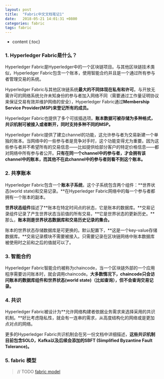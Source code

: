```yaml
---
layout: post
title:  "Fabric中文文档笔记1"
date:   2018-05-21 14:01:31 +0800
categories: fabric 
tags: fabric 
---
```


* content
{:toc}

### 1. Hyperledger Fabric是什么？
Hyperledger Fabric是Hyperledger中的一个区块链项目。与其他区块链技术类似，Hyperledger Fabric包含一个账本，使用智能合约并且是一个通过所有参与者管理交易的系统。

Hyperledger Fabric与其他区块链系统**最大的不同体现在私有和许可**。与开放无需许可的网络系统允许未知身份的参与者加入网络不同（需要通过工作量证明协议来保证交易有效并维护网络的安全），Hyperledger Fabric通过**Membership Service Provider(MSP)来登记所有的成员。**

Hyperledger Fabric也提供了多个可拔插选项。**账本数据可被存储为多种格式，共识机制可被接入或者断开，同时支持多种不同的MSP。**

Hyperledger Fabric提供了建立channel的功能，这允许参与者为交易新建一个单独的账本。当网络中的一些参与者是竞争对手时，这个功能变得尤为重要。因为这些参与者并不希望所有的交易信息——比如提供给部分客户的特定价格信息——都对网络中所有参与者公开。**只有在同一个channel中的参与者，才会拥有该channel中的账本，而其他不在此channel中的参与者则看不到这个账本。**

### 2. 共享账本
Hyperledger Fabric包含一个**账本子系统**，这个子系统包含两个组件：**世界状态(world state)和交易记录。**在Hyperledger Fabric网络中的每一个参与者都拥有一个账本的副本。

**世界状态组件**描述了**账本在特定时间点的状态，它是账本的数据库。**交易记录组件记录了产生世界状态当前值的所有交易，**它是世界状态的更新历史。**那么，**账本则是世界状态数据库和交易历史记录的集合。**

账本的世界状态存储数据库是可更换的。默认配置下，**这是一个key-value存储数据库。**交易记录模块不需要被接入。只需要记录在区块链网络中账本数据库被使用时之前和之后的值就可以了。

### 3. 智能合约
Hyperledger Fabric智能合约被称为chaincode，当一个区块链外部的一个应用程序需要访问账本时，就会调用chaincode。**大多数情况下，chaincode只会访问账本的数据库组件和世界状态(world state)（比如查询），但不会查询交易记录。**

### 4. 共识
Hyperledger Fabric被设计为**允许网络构建者依据业务需求来选择采用的共识机制。**好比考虑隐私性，就会有一连串的需求，从高度结构化的网络或是更加点对点的网络。

更多的Hyperledger Fabric共识机制会在另一份文档中详细描述，**这些共识机制目前包含SOLO，Kafka以及后续会添加的SBFT (Simplified Byzantine Fault Tolerance)。**

### 5. fabric 模型
> // TODO [fabric model](https://hyperledger-fabric.readthedocs.io/en/latest/fabric_model.html)